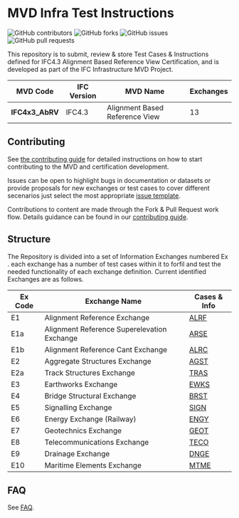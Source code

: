 # MVD Infra Test Instructions

![GitHub contributors](https://img.shields.io/github/contributors/bSI-InfraRoom/MVD-Infra-Test-Instructions?style=plastic)
![GitHub forks](https://img.shields.io/github/forks/bSI-InfraRoom/MVD-Infra-Test-Instructions?style=plastic)
![GitHub issues](https://img.shields.io/github/issues/bSI-InfraRoom/MVD-Infra-Test-Instructions?style=plastic)
![GitHub pull requests](https://img.shields.io/github/issues-pr/bSI-InfraRoom/MVD-Infra-Test-Instructions?style=plastic)

This repository is to submit, review & store Test Cases & Instructions defined for IFC4.3 Alignment Based Reference View Certification, and is developed as part of the IFC Infrastructure MVD Project.

| MVD Code        | IFC Version | MVD Name                      | Exchanges |
|-----------------|-------------|-------------------------------|-----------|
| **IFC4x3_AbRV** | IFC4.3      |Alignment Based Reference View | 13        |

## Contributing

See [the contributing guide](docs/CONTRIBUTING.md) for detailed instructions on how to start contributing to the MVD and certification development.

Issues can be open to highlight bugs in documentation or datasets or provide proposals for new exchanges or test cases to cover different secenarios just select the most appropriate [issue template](issues/new/choose).

Contributions to content are made through the Fork & Pull Request work flow. Details guidance can be found in our [contributing guide](docs/CONTRIBUTING.md).

## Structure
The Repository is divided into a set of Information Exchanges numbered Ex . each exchange has a number of test cases within it to forfil and test the needed functionality of each exchange definition. Current identified Exchanges are as follows.
 

| Ex Code | Exchange Name                               | Cases & Info       |
|---------|---------------------------------------------|--------------------|
| E1      | Alignment Reference Exchange                | [ALRF](./E1-ALRF)  |
| E1a     | Alignment Reference Superelevation Exchange | [ARSE](./E1a-ARSE) |
| E1b     | Alignment Reference Cant Exchange           | [ALRC](./E1a-ARCT) |
| E2      | Aggregate Structures Exchange               | [AGST](./E2-AGST)  |
| E2a     | Track Structures Exchange                   | [TRAS](./E2a-TRST) |
| E3      | Earthworks Exchange                         | [EWKS](./E3-EWKS)  |
| E4      | Bridge Structural Exchange                  | [BRST](./E4-BRST)  |
| E5      | Signalling Exchange                         | [SIGN](./E5-SIGN)  |
| E6      | Energy Exchange (Railway)                   | [ENGY](./E6-ENGY)  |
| E7      | Geotechnics Exchange                        | [GEOT](./E7-GEOT)  |
| E8      | Telecommunications Exchange                 | [TECO](./E8-TECO)  |
| E9      | Drainage Exchange                           | [DNGE](./E9-DNGE)  |
| E10     | Maritime Elements Exchange                  | [MTME](./E10-MTME) |


## FAQ

See [FAQ](./docs/faq.md).
